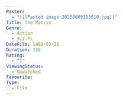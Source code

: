 ```yaml
---
Poster:
  - "![[Pasted image 20250609153610.jpg]]"
Title: The Matrix
Genre:
  - Action
  - Sci-Fi
DateFilm: 1999-03-31
Duration: 136
Rating:
  - "1"
ViewingStatus:
  - Unwatched
Favourite: 
Type:
  - Film
---
```

